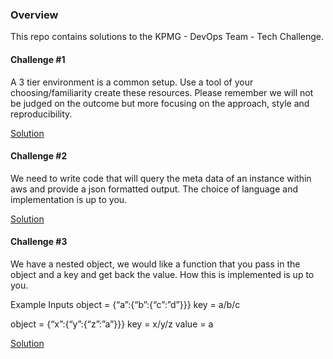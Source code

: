 ### Overview
This repo contains solutions to the  KPMG - DevOps Team - Tech Challenge.

#### Challenge #1
A 3 tier environment is a common setup. Use a tool of your choosing/familiarity create these resources. Please remember we will not be judged on the outcome but more focusing on the approach, style and reproducibility.

[Solution](challenge-1)

#### Challenge #2
We need to write code that will query the meta data of an instance within aws and provide a json formatted output. The choice of language and implementation is up to you.

[Solution](challenge-2)

#### Challenge #3
We have a nested object, we would like a function that you pass in the object and a key and get back the value. How this is implemented is up to you.

 
Example Inputs
object = {“a”:{“b”:{“c”:”d”}}}
key = a/b/c
 
object = {“x”:{“y”:{“z”:”a”}}}
key = x/y/z
value = a

[Solution](challenge-3)
 